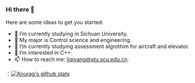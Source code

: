 ### Hi there 👋



Here are some ideas to get you started:

- 🔭 I’m currently studying in Sichuan University.
- 🚀 My major is Control science and engineering.
- 🌱 I’m currently studying assessment algrothim for aircraft and elevator.
- 🤔 I’m interested in C++.
- 📫 How to reach me: liqiyang@stu.scu.edu.cn.


：[![Anurag's github stats](https://github-readme-stats.vercel.app/api?username=Fantasty9413)](https://github.com/anuraghazra/github-readme-stats)

